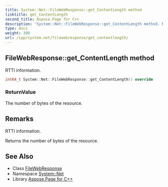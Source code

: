 ```yaml
---
title: System::Net::FileWebResponse::get_ContentLength method
linktitle: get_ContentLength
second_title: Aspose.Page for C++
description: 'System::Net::FileWebResponse::get_ContentLength method. RTTI information in C++.'
type: docs
weight: 300
url: /cpp/system.net/filewebresponse/get_contentlength/
---
```

## FileWebResponse::get_ContentLength method


RTTI information.

```cpp
int64_t System::Net::FileWebResponse::get_ContentLength() override
```


### ReturnValue

The number of bytes of the resource.
## Remarks


RTTI information.   

Returns the number of bytes of the resource. 
## See Also

* Class [FileWebResponse](../)
* Namespace [System::Net](../../)
* Library [Aspose.Page for C++](../../../)
